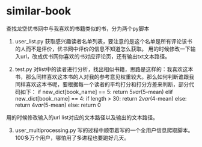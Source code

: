 # similar-book
查找龙空优书网中与我喜欢的书籍类似的书，分为两个py脚本
1. user_list.py
获取感兴趣读者名单列表，要注意的是这个名单是所有评论该书的人而不是评价，优书网中评价的信息不知道怎么获取。
用的时候修改一下输入url，改成优书网你喜欢的书对应评论页，还有输出txt文本路径。

2. test.py
对list中的读者进行分析，找出相似书籍，思路是这样的：我喜欢这本书，那么同样喜欢这本书的人对我的参考意见权重较大。那么如何判断谁跟我同样喜欢这本书呢，要根据每一个读者的平均打分和打分方差来判断，部分代码如下：
    if new_dict[book_name] == 5:
        return 5*var*(5-mean)
    elif new_dict[book_name] == 4:
        if length > 30:
            return 2*var*(4-mean)
        else:
            return 4*var*(5-mean)
    else:
        return 0

用的时候修改输入的url list对应的文本路径以及输出的文本路径。

3. user_multiprocessing.py
写的过程中顺带着写的一个全用户信息爬取脚本。100多万个用户，哪怕用了多进程也要跑好几天。
